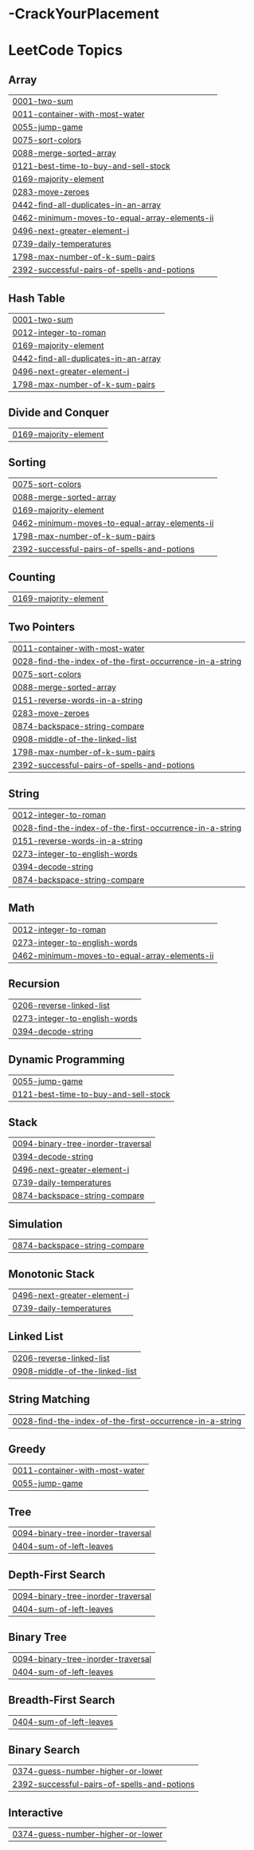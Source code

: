 # -CrackYourPlacement
<!---LeetCode Topics Start-->
# LeetCode Topics
## Array
|  |
| ------- |
| [0001-two-sum](https://github.com/vibe030820/-CrackYourPlacement/tree/master/0001-two-sum) |
| [0011-container-with-most-water](https://github.com/vibe030820/-CrackYourPlacement/tree/master/0011-container-with-most-water) |
| [0055-jump-game](https://github.com/vibe030820/-CrackYourPlacement/tree/master/0055-jump-game) |
| [0075-sort-colors](https://github.com/vibe030820/-CrackYourPlacement/tree/master/0075-sort-colors) |
| [0088-merge-sorted-array](https://github.com/vibe030820/-CrackYourPlacement/tree/master/0088-merge-sorted-array) |
| [0121-best-time-to-buy-and-sell-stock](https://github.com/vibe030820/-CrackYourPlacement/tree/master/0121-best-time-to-buy-and-sell-stock) |
| [0169-majority-element](https://github.com/vibe030820/-CrackYourPlacement/tree/master/0169-majority-element) |
| [0283-move-zeroes](https://github.com/vibe030820/-CrackYourPlacement/tree/master/0283-move-zeroes) |
| [0442-find-all-duplicates-in-an-array](https://github.com/vibe030820/-CrackYourPlacement/tree/master/0442-find-all-duplicates-in-an-array) |
| [0462-minimum-moves-to-equal-array-elements-ii](https://github.com/vibe030820/-CrackYourPlacement/tree/master/0462-minimum-moves-to-equal-array-elements-ii) |
| [0496-next-greater-element-i](https://github.com/vibe030820/-CrackYourPlacement/tree/master/0496-next-greater-element-i) |
| [0739-daily-temperatures](https://github.com/vibe030820/-CrackYourPlacement/tree/master/0739-daily-temperatures) |
| [1798-max-number-of-k-sum-pairs](https://github.com/vibe030820/-CrackYourPlacement/tree/master/1798-max-number-of-k-sum-pairs) |
| [2392-successful-pairs-of-spells-and-potions](https://github.com/vibe030820/-CrackYourPlacement/tree/master/2392-successful-pairs-of-spells-and-potions) |
## Hash Table
|  |
| ------- |
| [0001-two-sum](https://github.com/vibe030820/-CrackYourPlacement/tree/master/0001-two-sum) |
| [0012-integer-to-roman](https://github.com/vibe030820/-CrackYourPlacement/tree/master/0012-integer-to-roman) |
| [0169-majority-element](https://github.com/vibe030820/-CrackYourPlacement/tree/master/0169-majority-element) |
| [0442-find-all-duplicates-in-an-array](https://github.com/vibe030820/-CrackYourPlacement/tree/master/0442-find-all-duplicates-in-an-array) |
| [0496-next-greater-element-i](https://github.com/vibe030820/-CrackYourPlacement/tree/master/0496-next-greater-element-i) |
| [1798-max-number-of-k-sum-pairs](https://github.com/vibe030820/-CrackYourPlacement/tree/master/1798-max-number-of-k-sum-pairs) |
## Divide and Conquer
|  |
| ------- |
| [0169-majority-element](https://github.com/vibe030820/-CrackYourPlacement/tree/master/0169-majority-element) |
## Sorting
|  |
| ------- |
| [0075-sort-colors](https://github.com/vibe030820/-CrackYourPlacement/tree/master/0075-sort-colors) |
| [0088-merge-sorted-array](https://github.com/vibe030820/-CrackYourPlacement/tree/master/0088-merge-sorted-array) |
| [0169-majority-element](https://github.com/vibe030820/-CrackYourPlacement/tree/master/0169-majority-element) |
| [0462-minimum-moves-to-equal-array-elements-ii](https://github.com/vibe030820/-CrackYourPlacement/tree/master/0462-minimum-moves-to-equal-array-elements-ii) |
| [1798-max-number-of-k-sum-pairs](https://github.com/vibe030820/-CrackYourPlacement/tree/master/1798-max-number-of-k-sum-pairs) |
| [2392-successful-pairs-of-spells-and-potions](https://github.com/vibe030820/-CrackYourPlacement/tree/master/2392-successful-pairs-of-spells-and-potions) |
## Counting
|  |
| ------- |
| [0169-majority-element](https://github.com/vibe030820/-CrackYourPlacement/tree/master/0169-majority-element) |
## Two Pointers
|  |
| ------- |
| [0011-container-with-most-water](https://github.com/vibe030820/-CrackYourPlacement/tree/master/0011-container-with-most-water) |
| [0028-find-the-index-of-the-first-occurrence-in-a-string](https://github.com/vibe030820/-CrackYourPlacement/tree/master/0028-find-the-index-of-the-first-occurrence-in-a-string) |
| [0075-sort-colors](https://github.com/vibe030820/-CrackYourPlacement/tree/master/0075-sort-colors) |
| [0088-merge-sorted-array](https://github.com/vibe030820/-CrackYourPlacement/tree/master/0088-merge-sorted-array) |
| [0151-reverse-words-in-a-string](https://github.com/vibe030820/-CrackYourPlacement/tree/master/0151-reverse-words-in-a-string) |
| [0283-move-zeroes](https://github.com/vibe030820/-CrackYourPlacement/tree/master/0283-move-zeroes) |
| [0874-backspace-string-compare](https://github.com/vibe030820/-CrackYourPlacement/tree/master/0874-backspace-string-compare) |
| [0908-middle-of-the-linked-list](https://github.com/vibe030820/-CrackYourPlacement/tree/master/0908-middle-of-the-linked-list) |
| [1798-max-number-of-k-sum-pairs](https://github.com/vibe030820/-CrackYourPlacement/tree/master/1798-max-number-of-k-sum-pairs) |
| [2392-successful-pairs-of-spells-and-potions](https://github.com/vibe030820/-CrackYourPlacement/tree/master/2392-successful-pairs-of-spells-and-potions) |
## String
|  |
| ------- |
| [0012-integer-to-roman](https://github.com/vibe030820/-CrackYourPlacement/tree/master/0012-integer-to-roman) |
| [0028-find-the-index-of-the-first-occurrence-in-a-string](https://github.com/vibe030820/-CrackYourPlacement/tree/master/0028-find-the-index-of-the-first-occurrence-in-a-string) |
| [0151-reverse-words-in-a-string](https://github.com/vibe030820/-CrackYourPlacement/tree/master/0151-reverse-words-in-a-string) |
| [0273-integer-to-english-words](https://github.com/vibe030820/-CrackYourPlacement/tree/master/0273-integer-to-english-words) |
| [0394-decode-string](https://github.com/vibe030820/-CrackYourPlacement/tree/master/0394-decode-string) |
| [0874-backspace-string-compare](https://github.com/vibe030820/-CrackYourPlacement/tree/master/0874-backspace-string-compare) |
## Math
|  |
| ------- |
| [0012-integer-to-roman](https://github.com/vibe030820/-CrackYourPlacement/tree/master/0012-integer-to-roman) |
| [0273-integer-to-english-words](https://github.com/vibe030820/-CrackYourPlacement/tree/master/0273-integer-to-english-words) |
| [0462-minimum-moves-to-equal-array-elements-ii](https://github.com/vibe030820/-CrackYourPlacement/tree/master/0462-minimum-moves-to-equal-array-elements-ii) |
## Recursion
|  |
| ------- |
| [0206-reverse-linked-list](https://github.com/vibe030820/-CrackYourPlacement/tree/master/0206-reverse-linked-list) |
| [0273-integer-to-english-words](https://github.com/vibe030820/-CrackYourPlacement/tree/master/0273-integer-to-english-words) |
| [0394-decode-string](https://github.com/vibe030820/-CrackYourPlacement/tree/master/0394-decode-string) |
## Dynamic Programming
|  |
| ------- |
| [0055-jump-game](https://github.com/vibe030820/-CrackYourPlacement/tree/master/0055-jump-game) |
| [0121-best-time-to-buy-and-sell-stock](https://github.com/vibe030820/-CrackYourPlacement/tree/master/0121-best-time-to-buy-and-sell-stock) |
## Stack
|  |
| ------- |
| [0094-binary-tree-inorder-traversal](https://github.com/vibe030820/-CrackYourPlacement/tree/master/0094-binary-tree-inorder-traversal) |
| [0394-decode-string](https://github.com/vibe030820/-CrackYourPlacement/tree/master/0394-decode-string) |
| [0496-next-greater-element-i](https://github.com/vibe030820/-CrackYourPlacement/tree/master/0496-next-greater-element-i) |
| [0739-daily-temperatures](https://github.com/vibe030820/-CrackYourPlacement/tree/master/0739-daily-temperatures) |
| [0874-backspace-string-compare](https://github.com/vibe030820/-CrackYourPlacement/tree/master/0874-backspace-string-compare) |
## Simulation
|  |
| ------- |
| [0874-backspace-string-compare](https://github.com/vibe030820/-CrackYourPlacement/tree/master/0874-backspace-string-compare) |
## Monotonic Stack
|  |
| ------- |
| [0496-next-greater-element-i](https://github.com/vibe030820/-CrackYourPlacement/tree/master/0496-next-greater-element-i) |
| [0739-daily-temperatures](https://github.com/vibe030820/-CrackYourPlacement/tree/master/0739-daily-temperatures) |
## Linked List
|  |
| ------- |
| [0206-reverse-linked-list](https://github.com/vibe030820/-CrackYourPlacement/tree/master/0206-reverse-linked-list) |
| [0908-middle-of-the-linked-list](https://github.com/vibe030820/-CrackYourPlacement/tree/master/0908-middle-of-the-linked-list) |
## String Matching
|  |
| ------- |
| [0028-find-the-index-of-the-first-occurrence-in-a-string](https://github.com/vibe030820/-CrackYourPlacement/tree/master/0028-find-the-index-of-the-first-occurrence-in-a-string) |
## Greedy
|  |
| ------- |
| [0011-container-with-most-water](https://github.com/vibe030820/-CrackYourPlacement/tree/master/0011-container-with-most-water) |
| [0055-jump-game](https://github.com/vibe030820/-CrackYourPlacement/tree/master/0055-jump-game) |
## Tree
|  |
| ------- |
| [0094-binary-tree-inorder-traversal](https://github.com/vibe030820/-CrackYourPlacement/tree/master/0094-binary-tree-inorder-traversal) |
| [0404-sum-of-left-leaves](https://github.com/vibe030820/-CrackYourPlacement/tree/master/0404-sum-of-left-leaves) |
## Depth-First Search
|  |
| ------- |
| [0094-binary-tree-inorder-traversal](https://github.com/vibe030820/-CrackYourPlacement/tree/master/0094-binary-tree-inorder-traversal) |
| [0404-sum-of-left-leaves](https://github.com/vibe030820/-CrackYourPlacement/tree/master/0404-sum-of-left-leaves) |
## Binary Tree
|  |
| ------- |
| [0094-binary-tree-inorder-traversal](https://github.com/vibe030820/-CrackYourPlacement/tree/master/0094-binary-tree-inorder-traversal) |
| [0404-sum-of-left-leaves](https://github.com/vibe030820/-CrackYourPlacement/tree/master/0404-sum-of-left-leaves) |
## Breadth-First Search
|  |
| ------- |
| [0404-sum-of-left-leaves](https://github.com/vibe030820/-CrackYourPlacement/tree/master/0404-sum-of-left-leaves) |
## Binary Search
|  |
| ------- |
| [0374-guess-number-higher-or-lower](https://github.com/vibe030820/-CrackYourPlacement/tree/master/0374-guess-number-higher-or-lower) |
| [2392-successful-pairs-of-spells-and-potions](https://github.com/vibe030820/-CrackYourPlacement/tree/master/2392-successful-pairs-of-spells-and-potions) |
## Interactive
|  |
| ------- |
| [0374-guess-number-higher-or-lower](https://github.com/vibe030820/-CrackYourPlacement/tree/master/0374-guess-number-higher-or-lower) |
<!---LeetCode Topics End-->